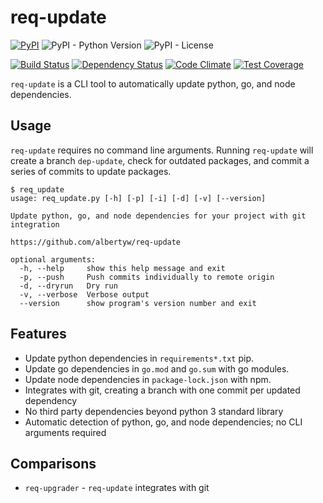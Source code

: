 # req-update

[![PyPI](https://img.shields.io/pypi/v/req-update)](https://pypi.org/project/req-update/)
![PyPI - Python Version](https://img.shields.io/pypi/pyversions/req-update)
![PyPI - License](https://img.shields.io/pypi/l/req-update)

[![Build Status](https://drone.albertyw.com/api/badges/albertyw/req-update/status.svg)](https://drone.albertyw.com/albertyw/req-update)
[![Dependency Status](https://pyup.io/repos/github/albertyw/req-update/shield.svg)](https://pyup.io/repos/github/albertyw/req-update/)
[![Code Climate](https://codeclimate.com/github/albertyw/req-update/badges/gpa.svg)](https://codeclimate.com/github/albertyw/req-update)
[![Test Coverage](https://codeclimate.com/github/albertyw/req-update/badges/coverage.svg)](https://codeclimate.com/github/albertyw/req-update/coverage)

`req-update` is a CLI tool to automatically update python, go, and node dependencies.

## Usage

`req-update` requires no command line arguments.  Running `req-update` will
create a branch `dep-update`, check for outdated packages, and commit a
series of commits to update packages.

```
$ req_update
usage: req_update.py [-h] [-p] [-i] [-d] [-v] [--version]

Update python, go, and node dependencies for your project with git integration

https://github.com/albertyw/req-update

optional arguments:
  -h, --help     show this help message and exit
  -p, --push     Push commits individually to remote origin
  -d, --dryrun   Dry run
  -v, --verbose  Verbose output
  --version      show program's version number and exit
```

## Features

 - Update python dependencies in `requirements*.txt` pip.
 - Update go dependencies in `go.mod` and `go.sum` with go modules.
 - Update node dependencies in `package-lock.json` with npm.
 - Integrates with git, creating a branch with one commit per updated dependency
 - No third party dependencies beyond python 3 standard library
 - Automatic detection of python, go, and node dependencies; no CLI arguments required

## Comparisons

 - `req-upgrader` - `req-update` integrates with git
